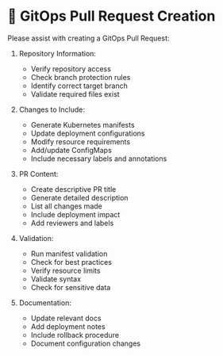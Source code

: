 # 🔄 GitOps Pull Request Creation

Please assist with creating a GitOps Pull Request:

1. Repository Information:
   - Verify repository access
   - Check branch protection rules
   - Identify correct target branch
   - Validate required files exist

2. Changes to Include:
   - Generate Kubernetes manifests
   - Update deployment configurations
   - Modify resource requirements
   - Add/update ConfigMaps
   - Include necessary labels and annotations

3. PR Content:
   - Create descriptive PR title
   - Generate detailed description
   - List all changes made
   - Include deployment impact
   - Add reviewers and labels

4. Validation:
   - Run manifest validation
   - Check for best practices
   - Verify resource limits
   - Validate syntax
   - Check for sensitive data

5. Documentation:
   - Update relevant docs
   - Add deployment notes
   - Include rollback procedure
   - Document configuration changes 
